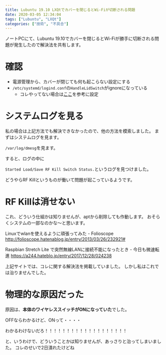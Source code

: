 ```yaml
---
title: Lubuntu 19.10 LXQtでカバーを閉じるとWi-Fiが切断される問題
date: 2020-03-05 12:34:04
tags: ["Lubuntu", "LXQt"]
categories: ["技術", "不具合"]
---
```


ノートPCにて、Lubuntu 19.10でカバーを閉じるとWi-Fiが勝手に切断される問題が発生したので解決法を共有します。

# 確認

- 電源管理から、カバーが閉じても何も起こらない設定にする
- `/etc/systemd/logind.conf`の`HandleLidSwitch`がignoreになっている
  - コレやってない場合は[ここ](https://www.yokoweb.net/2018/05/11/ubuntu18-notepc-suspend-ignore/)を参考に設定

# システムログを見る

私の場合は上記方法でも解決できなかったので、他の方法を模索しました。
まずはシステムログを見ます。

`/var/log/dmesg`を見ます。

すると、ログの中に

` Started Load/Save RF Kill Switch Status. `というログを見つけました。

どうやらRF Killというものが働いて問題が起こっているようです。

# RF Killは消せない

これ、どういう仕組かは知りませんが、aptから削除しても作動します。
おそらくシステムの一部なのかな～と思います。

Linuxでwlanを使えるように頑張ってみた - Folioscope http://folioscope.hatenablog.jp/entry/2013/03/26/232921#

Raspbian Stretch Lite で突然無線LANに接続不能になったとき - 今日も微速転進 https://a244.hateblo.jp/entry/2017/12/28/024238

上記サイトでは、コレに関する解決法を掲載していました。
しかし私はこれでは治りませんでした。

# 物理的な原因だった

原因は、**本体のワイヤレススイッチがONになっていた**でした。

OFFならわかるけど、ONって・・・・

わかるわけないだろ！！！！！！！！！！！！！！！！！！！

と、いうわけで、どういうことかは知りませんが、あっさりと治ってしまいました。
コレのせいで2日潰れたけどね